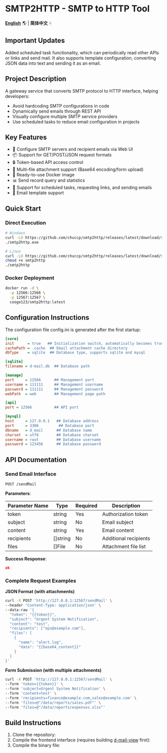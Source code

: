 # SMTP2HTTP - SMTP to HTTP  Tool

**[English](README.md)** 🌎 | **简体中文** 🀄

## Important Updates

Added scheduled task functionality, which can periodically read other APIs or links and send mail. It also supports template configuration, converting JSON data into text and sending it as an email.

## Project Description

A gateway service that converts SMTP protocol to HTTP interface, helping developers:

- Avoid hardcoding SMTP configurations in code
- Dynamically send emails through REST API
- Visually configure multiple SMTP service providers
- Use scheduled tasks to reduce email configuration in projects

## Key Features

- 🚀 Configure SMTP servers and recipient emails via Web UI
- 📦 Support for GET/POST/JSON request formats
- 🔒 Token-based API access control
- 📎 Multi-file attachment support (Base64 encoding/form upload)
- 🐳 Ready-to-use Docker image
- 📊 Send record query and statistics
- 📅 Support for scheduled tasks, requesting links, and sending emails
- 📧 Email template support

## Quick Start

### Direct Execution

```bash
# Windows
curl -LO https://github.com/chuccp/smtp2http/releases/latest/download/smtp2http-windows-amd64.tar.gz
./smtp2http.exe

# Linux
curl -LO https://github.com/chuccp/smtp2http/releases/latest/download/smtp2http-linux-amd64.tar.gz
chmod +x smtp2http
./smtp2http
```


### Docker Deployment

```bash
docker run -d \
  -p 12566:12566 \
  -p 12567:12567 \
  cooge123/smtp2http:latest
```


## Configuration Instructions

The configuration file  config.ini is generated after the first startup:

```ini
[core]
init      = true   ## Initialization switch, automatically becomes true after first startup
cachePath = .cache  ## Email attachment cache directory
dbType    = sqlite  ## Database type, supports sqlite and mysql

[sqlite]
filename = d-mail.db  ## Database path

[manage]
port     = 12566      ## Management port
username = 111111     ## Management username
password = 111111     ## Management password
webPath  = web        ## Management page path

[api]
port = 12566          ## API port

[mysql]
host     = 127.0.0.1   ## Database address
port     = 3306         ## Database port
dbname   = d_mail      ## Database name
charset  = utf8        ## Database charset
username = root        ## Database username
password = 123456      ## Database password
```


## API Documentation

### Send Email Interface

`POST /sendMail`

**Parameters**:

| Parameter Name | Type       | Required | Description           |
|----------------|------------|----------|-----------------------|
| token          | string     | Yes      | Authorization token   |
| subject        | string     | No       | Email subject         |
| content        | string     | Yes      | Email content         |
| recipients     | []string   | No       | Additional recipients |
| files          | []File     | No       | Attachment file list  |

**Success Response**:

```json
ok
```


### Complete Request Examples

**JSON Format (with attachments)**

```bash
curl -X POST 'http://127.0.0.1:12567/sendMail' \
--header 'Content-Type: application/json' \
--data-raw '{
  "token": "{{token}}",
  "subject": "Urgent System Notification",
  "content": "test",
  "recipients": ["ops@example.com"],
  "files": [
    {
      "name": "alert.log",
      "data": "{{base64_content}}"
    }
  ]
}'
```


**Form Submission (with multiple attachments)**

```bash
curl -X POST 'http://127.0.0.1:12567/sendMail' \
--form 'token={{token}}' \
--form 'subject=Urgent System Notification' \
--form 'content=test' \
--form 'recipients=finance@example.com,sales@example.com' \
--form 'files=@"/data/reports/sales.pdf"' \
--form 'files=@"/data/reports/expenses.xlsx"'
```


## Build Instructions

1. Clone the repository:
2. Compile the frontend interface (requires building [d-mail-view](https://github.com/chuccp/d-mail-view) first):
3. Compile the binary file: